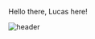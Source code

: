 Hello there, Lucas here!

![header](https://capsule-render.vercel.app/api?type=wave&color=auto&height=300&section=header&text=capsule%20render&fontSize=90)
